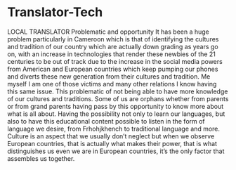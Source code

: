 # Translator-Tech
LOCAL TRANSLATOR   Problematic and opportunity  It has been a huge problem particularly in Cameroon which is that of identifying the cultures and tradition of our country which are actually down grading as years go on, with an increase in technologies that render these newbies of the 21 centuries to be out of track due to the increase in the social media powers from American and European countries which keep pumping our phones and diverts these new generation from their cultures and tradition. Me myself I am one of those victims and many other relations I know having this same issue. This problematic of not being able to have more knowledge of our cultures and traditions. Some of us are orphans whether from parents or from grand parents having pass by this opportunity to know more about what is all about. Having the possibility not only to learn our languages, but also to have this educational content possible to listen in the form of language we desire, from Frhohjkhench to traditional language and more. Culture is an aspect that we usually don’t neglect but when we observe European countries, that is actually what makes their power, that is what distinguishes us even we are in European countries, it’s the only factor that assembles us together.
